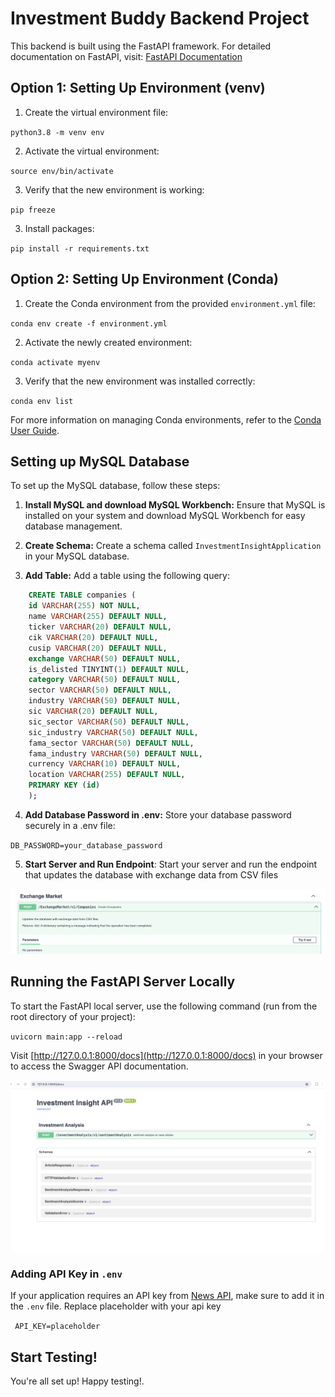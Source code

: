 # Investment Buddy Backend Project

This backend is built using the FastAPI framework.
For detailed documentation on FastAPI, visit: [FastAPI Documentation](https://fastapi.tiangolo.com/)

## Option 1: Setting Up Environment (venv)

1. Create the virtual environment file:

`python3.8 -m venv env`

2. Activate the virtual environment:

`source env/bin/activate`

3. Verify that the new environment is working:

`pip freeze`

3. Install packages:

`pip install -r requirements.txt`

## Option 2: Setting Up Environment (Conda)

1. Create the Conda environment from the provided `environment.yml` file:

`conda env create -f environment.yml`

2. Activate the newly created environment:

`conda activate myenv`

3. Verify that the new environment was installed correctly:

`conda env list`

For more information on managing Conda environments, refer to the [Conda User Guide](https://conda.io/projects/conda/en/latest/user-guide/tasks/manage-environments.html).

## Setting up MySQL Database

To set up the MySQL database, follow these steps:

1. **Install MySQL and download MySQL Workbench:** Ensure that MySQL is installed on your system and download MySQL Workbench for easy database management.

2. **Create Schema:** Create a schema called `InvestmentInsightApplication` in your MySQL database.

3. **Add Table:** Add a table using the following query:

```sql
    CREATE TABLE companies (
    id VARCHAR(255) NOT NULL,
    name VARCHAR(255) DEFAULT NULL,
    ticker VARCHAR(20) DEFAULT NULL,
    cik VARCHAR(20) DEFAULT NULL,
    cusip VARCHAR(20) DEFAULT NULL,
    exchange VARCHAR(50) DEFAULT NULL,
    is_delisted TINYINT(1) DEFAULT NULL,
    category VARCHAR(50) DEFAULT NULL,
    sector VARCHAR(50) DEFAULT NULL,
    industry VARCHAR(50) DEFAULT NULL,
    sic VARCHAR(20) DEFAULT NULL,
    sic_sector VARCHAR(50) DEFAULT NULL,
    sic_industry VARCHAR(50) DEFAULT NULL,
    fama_sector VARCHAR(50) DEFAULT NULL,
    fama_industry VARCHAR(50) DEFAULT NULL,
    currency VARCHAR(10) DEFAULT NULL,
    location VARCHAR(255) DEFAULT NULL,
    PRIMARY KEY (id)
    );
```

4. **Add Database Password in .env:** Store your database password securely in a .env file:

`DB_PASSWORD=your_database_password`

5. **Start Server and Run Endpoint**: Start your server and run the endpoint that updates the database with exchange data from CSV files

![API endpoint to create companies](images/create_companies.png)

## Running the FastAPI Server Locally

To start the FastAPI local server, use the following command (run from the root directory of your project):

`uvicorn main:app --reload`

Visit [http://127.0.0.1:8000/docs](http://127.0.0.1:8000/docs) in your browser to access the Swagger API documentation.

![Swagger API Documentation](images/investment_insight_api.png)

### Adding API Key in `.env`

If your application requires an API key from [News API](https://newsapi.org/), make sure to add it in the `.env` file. Replace placeholder with your api key

` API_KEY=placeholder`

## Start Testing!

You're all set up! Happy testing!.
